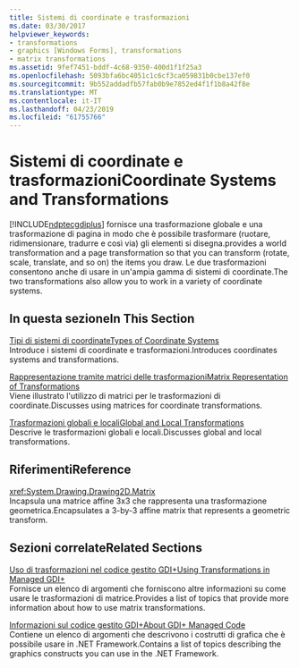 ```yaml
---
title: Sistemi di coordinate e trasformazioni
ms.date: 03/30/2017
helpviewer_keywords:
- transformations
- graphics [Windows Forms], transformations
- matrix transformations
ms.assetid: 9fef7451-bddf-4c68-9350-400d1f1f25a3
ms.openlocfilehash: 5093bfa6bc4051c1c6cf3ca059831b0cbe137ef0
ms.sourcegitcommit: 9b552addadfb57fab0b9e7852ed4f1f1b8a42f8e
ms.translationtype: MT
ms.contentlocale: it-IT
ms.lasthandoff: 04/23/2019
ms.locfileid: "61755766"
---
```

# <a name="coordinate-systems-and-transformations"></a><span data-ttu-id="50cc7-102">Sistemi di coordinate e trasformazioni</span><span class="sxs-lookup"><span data-stu-id="50cc7-102">Coordinate Systems and Transformations</span></span>
[!INCLUDE[ndptecgdiplus](../../../../includes/ndptecgdiplus-md.md)] <span data-ttu-id="50cc7-103">fornisce una trasformazione globale e una trasformazione di pagina in modo che è possibile trasformare (ruotare, ridimensionare, tradurre e così via) gli elementi si disegna.</span><span class="sxs-lookup"><span data-stu-id="50cc7-103">provides a world transformation and a page transformation so that you can transform (rotate, scale, translate, and so on) the items you draw.</span></span> <span data-ttu-id="50cc7-104">Le due trasformazioni consentono anche di usare in un'ampia gamma di sistemi di coordinate.</span><span class="sxs-lookup"><span data-stu-id="50cc7-104">The two transformations also allow you to work in a variety of coordinate systems.</span></span>  
  
## <a name="in-this-section"></a><span data-ttu-id="50cc7-105">In questa sezione</span><span class="sxs-lookup"><span data-stu-id="50cc7-105">In This Section</span></span>  
 [<span data-ttu-id="50cc7-106">Tipi di sistemi di coordinate</span><span class="sxs-lookup"><span data-stu-id="50cc7-106">Types of Coordinate Systems</span></span>](types-of-coordinate-systems.md)  
 <span data-ttu-id="50cc7-107">Introduce i sistemi di coordinate e trasformazioni.</span><span class="sxs-lookup"><span data-stu-id="50cc7-107">Introduces coordinates systems and transformations.</span></span>  
  
 [<span data-ttu-id="50cc7-108">Rappresentazione tramite matrici delle trasformazioni</span><span class="sxs-lookup"><span data-stu-id="50cc7-108">Matrix Representation of Transformations</span></span>](matrix-representation-of-transformations.md)  
 <span data-ttu-id="50cc7-109">Viene illustrato l'utilizzo di matrici per le trasformazioni di coordinate.</span><span class="sxs-lookup"><span data-stu-id="50cc7-109">Discusses using matrices for coordinate transformations.</span></span>  
  
 [<span data-ttu-id="50cc7-110">Trasformazioni globali e locali</span><span class="sxs-lookup"><span data-stu-id="50cc7-110">Global and Local Transformations</span></span>](global-and-local-transformations.md)  
 <span data-ttu-id="50cc7-111">Descrive le trasformazioni globali e locali.</span><span class="sxs-lookup"><span data-stu-id="50cc7-111">Discusses global and local transformations.</span></span>  
  
## <a name="reference"></a><span data-ttu-id="50cc7-112">Riferimenti</span><span class="sxs-lookup"><span data-stu-id="50cc7-112">Reference</span></span>  
 <xref:System.Drawing.Drawing2D.Matrix>  
 <span data-ttu-id="50cc7-113">Incapsula una matrice affine 3x3 che rappresenta una trasformazione geometrica.</span><span class="sxs-lookup"><span data-stu-id="50cc7-113">Encapsulates a 3-by-3 affine matrix that represents a geometric transform.</span></span>  
  
## <a name="related-sections"></a><span data-ttu-id="50cc7-114">Sezioni correlate</span><span class="sxs-lookup"><span data-stu-id="50cc7-114">Related Sections</span></span>  
 [<span data-ttu-id="50cc7-115">Uso di trasformazioni nel codice gestito GDI+</span><span class="sxs-lookup"><span data-stu-id="50cc7-115">Using Transformations in Managed GDI+</span></span>](using-transformations-in-managed-gdi.md)  
 <span data-ttu-id="50cc7-116">Fornisce un elenco di argomenti che forniscono altre informazioni su come usare le trasformazioni di matrice.</span><span class="sxs-lookup"><span data-stu-id="50cc7-116">Provides a list of topics that provide more information about how to use matrix transformations.</span></span>  
  
 [<span data-ttu-id="50cc7-117">Informazioni sul codice gestito GDI+</span><span class="sxs-lookup"><span data-stu-id="50cc7-117">About GDI+ Managed Code</span></span>](about-gdi-managed-code.md)  
 <span data-ttu-id="50cc7-118">Contiene un elenco di argomenti che descrivono i costrutti di grafica che è possibile usare in .NET Framework.</span><span class="sxs-lookup"><span data-stu-id="50cc7-118">Contains a list of topics describing the graphics constructs you can use in the .NET Framework.</span></span>
